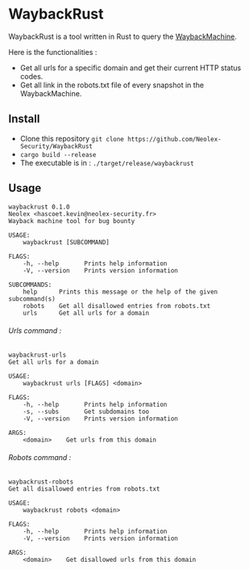 WaybackRust
===

WaybackRust is a tool written in Rust to query the [WaybackMachine](https://archive.org/web/).

Here is the functionalities : 
* Get all urls for a specific domain and get their current HTTP status codes.
* Get all link in the robots.txt file of every snapshot in the WaybackMachine.

## Install 

* Clone this repository `git clone https://github.com/Neolex-Security/WaybackRust`  
* `cargo build --release`
* The executable is in : `./target/release/waybackrust`

## Usage

```
waybackrust 0.1.0
Neolex <hascoet.kevin@neolex-security.fr>
Wayback machine tool for bug bounty

USAGE:
    waybackrust [SUBCOMMAND]

FLAGS:
    -h, --help       Prints help information
    -V, --version    Prints version information

SUBCOMMANDS:
    help      Prints this message or the help of the given subcommand(s)
    robots    Get all disallowed entries from robots.txt
    urls      Get all urls for a domain
```
###### Urls command :
```
waybackrust-urls 
Get all urls for a domain

USAGE:
    waybackrust urls [FLAGS] <domain>

FLAGS:
    -h, --help       Prints help information
    -s, --subs       Get subdomains too
    -V, --version    Prints version information

ARGS:
    <domain>    Get urls from this domain
```

###### Robots command :
```
waybackrust-robots 
Get all disallowed entries from robots.txt

USAGE:
    waybackrust robots <domain>

FLAGS:
    -h, --help       Prints help information
    -V, --version    Prints version information

ARGS:
    <domain>    Get disallowed urls from this domain
```
